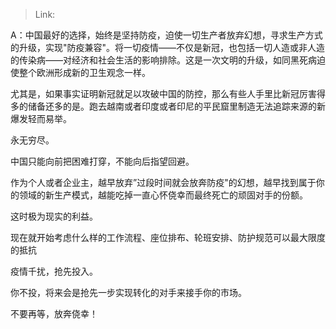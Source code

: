 > Link: 

A：中国最好的选择，始终是坚持防疫，迫使一切生产者放弃幻想，寻求生产方式的升级，实现"防疫兼容"。将一切疫情——不仅是新冠，也包括一切人造或非人造的传染病——对经济和社会生活的影响排除。这是一次文明的升级，如同黑死病迫使整个欧洲形成新的卫生观念一样。

尤其是，如果事实证明新冠就足以攻破中国的防控，那么有些人手里比新冠厉害得多的储备还多的是。跑去越南或者印度或者印尼的平民窟里制造无法追踪来源的新爆发轻而易举。

永无穷尽。

中国只能向前把困难打穿，不能向后指望回避。

作为个人或者企业主，越早放弃”过段时间就会放奔防疫"的幻想，越早找到属于你的领域的新生产模式，越能吃掉一直心怀侥幸而最终死亡的顽固对手的份额。

这时极为现实的利益。

现在就开始考虑什么样的工作流程、座位排布、轮班安排、防护规范可以最大限度的抵抗

疫情千扰，抢先投入。

你不投，将来会是抢先一步实现转化的对手来接手你的市场。

不要再等，放奔侥幸！